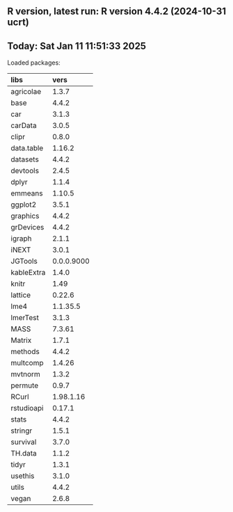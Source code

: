 ## R version, latest run: R version 4.4.2 (2024-10-31 ucrt)

## Today:  Sat Jan 11 11:51:33 2025

Loaded packages:

|libs       |vers       |
|:----------|:----------|
|agricolae  |1.3.7      |
|base       |4.4.2      |
|car        |3.1.3      |
|carData    |3.0.5      |
|clipr      |0.8.0      |
|data.table |1.16.2     |
|datasets   |4.4.2      |
|devtools   |2.4.5      |
|dplyr      |1.1.4      |
|emmeans    |1.10.5     |
|ggplot2    |3.5.1      |
|graphics   |4.4.2      |
|grDevices  |4.4.2      |
|igraph     |2.1.1      |
|iNEXT      |3.0.1      |
|JGTools    |0.0.0.9000 |
|kableExtra |1.4.0      |
|knitr      |1.49       |
|lattice    |0.22.6     |
|lme4       |1.1.35.5   |
|lmerTest   |3.1.3      |
|MASS       |7.3.61     |
|Matrix     |1.7.1      |
|methods    |4.4.2      |
|multcomp   |1.4.26     |
|mvtnorm    |1.3.2      |
|permute    |0.9.7      |
|RCurl      |1.98.1.16  |
|rstudioapi |0.17.1     |
|stats      |4.4.2      |
|stringr    |1.5.1      |
|survival   |3.7.0      |
|TH.data    |1.1.2      |
|tidyr      |1.3.1      |
|usethis    |3.1.0      |
|utils      |4.4.2      |
|vegan      |2.6.8      |
